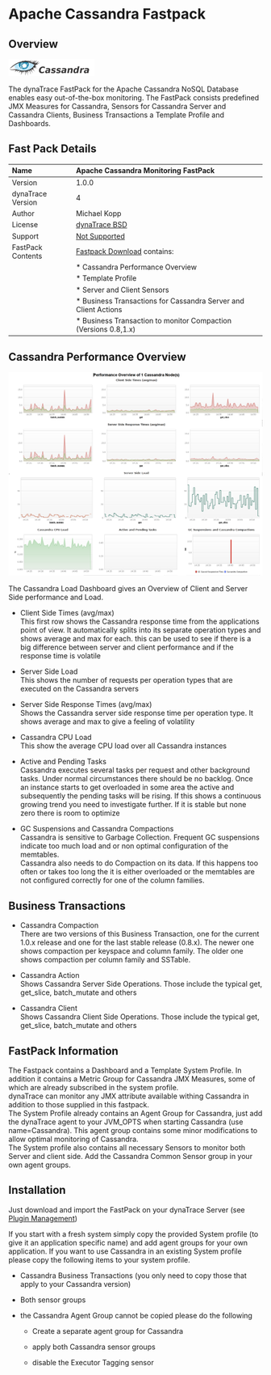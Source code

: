 # Apache Cassandra Fastpack

## Overview

![images_community/download/attachments/25789254/cassandra_logo_small.png](images_community/download/attachments/25789254/cassandra_logo_small.png)

The dynaTrace FastPack for the Apache Cassandra NoSQL Database enables easy out-of-the-box monitoring. The FastPack consists predefined JMX Measures for Cassandra, Sensors for Cassandra Server and
Cassandra Clients, Business Transactions a Template Profile and Dashboards.

## Fast Pack Details

| Name | Apache Cassandra Monitoring FastPack
| :--- | :----
| Version | 1.0.0
| dynaTrace Version | 4
| Author | Michael Kopp
| License | [dynaTrace BSD](attachments_5275722_2_dynaTraceBSD.txt)
| Support |[Not Supported ](https://community.compuwareapm.com/community/display/DL/Support+Levels#SupportLevels-Community)
| FastPack Contents | [Fastpack Download](attachments_65962002_2_dynaTrace_Cassandra_FastPack.dtp) contains:
| | * Cassandra Performance Overview 
| | * Template Profile 
| | * Server and Client Sensors 
| | * Business Transactions for Cassandra Server and Client Actions 
| | * Business Transaction to monitor Compaction (Versions 0.8,1.x) 

## Cassandra Performance Overview

![images_community/download/attachments/65732667/Cassandra_Dashboard.png](images_community/download/attachments/65732667/Cassandra_Dashboard.png)

The Cassandra Load Dashboard gives an Overview of Client and Server Side performance and Load.

  * Client Side Times (avg/max)  
This first row shows the Cassandra response time from the applications point of view. It automatically splits into its separate operation types and shows average and max for each. this can be used to
see if there is a big difference between server and client performance and if the response time is volatile

  * Server Side Load  
This shows the number of requests per operation types that are executed on the Cassandra servers

  * Server Side Response Times (avg/max)  
Shows the Cassandra server side response time per operation type. It shows average and max to give a feeling of volatility

  * Cassandra CPU Load  
This show the average CPU load over all Cassandra instances

  * Active and Pending Tasks  
Cassandra executes several tasks per request and other background tasks. Under normal circumstances there should be no backlog. Once an instance starts to get overloaded in some area the active and
subsequently the pending tasks will be rising. If this shows a continuous growing trend you need to investigate further. If it is stable but none zero there is room to optimize

  * GC Suspensions and Cassandra Compactions  
Cassandra is sensitive to Garbage Collection. Frequent GC suspensions indicate too much load and or non optimal configuration of the memtables.  
Cassandra also needs to do Compaction on its data. If this happens too often or takes too long the it is either overloaded or the memtables are not configured correctly for one of the column families.

## Business Transactions

  * Cassandra Compaction  
There are two versions of this Business Transaction, one for the current 1.0.x release and one for the last stable release (0.8.x). The newer one shows compaction per keyspace and column family. The
older one shows compaction per column family and SSTable.

  * Cassandra Action  
Shows Cassandra Server Side Operations. Those include the typical get, get_slice, batch_mutate and others

  * Cassandra Client  
Shows Cassandra Client Side Operations. Those include the typical get, get_slice, batch_mutate and others

## FastPack Information

The Fastpack contains a Dashboard and a Template System Profile. In addition it contains a Metric Group for Cassandra JMX Measures, some of which are already subscribed in the system profile.  
dynaTrace can monitor any JMX attribute available withing Cassandra in addition to those supplied in this fastpack.  
The System Profile already contains an Agent Group for Cassandra, just add the dynaTrace agent to your JVM_OPTS when starting Cassandra (use name=Cassandra). This agent group contains some minor
modifications to allow optimal monitoring of Cassandra.  
The System profile also contains all necessary Sensors to monitor both Server and client side. Add the Cassandra Common Sensor group in your own agent groups.

## Installation

Just download and import the FastPack on your dynaTrace Server (see [Plugin Management](https://community.compuwareapm.com/community/display/DOCDT40/Plugin+Management))

If you start with a fresh system simply copy the provided System profile (to give it an application specific name) and add agent groups for your own application. If you want to use Cassandra in an
existing System profile please copy the following items to your system profile.

  * Cassandra Business Transactions (you only need to copy those that apply to your Cassandra version) 

  * Both sensor groups 

  * the Cassandra Agent Group cannot be copied please do the following 

    * Create a separate agent group for Cassandra 

    * apply both Cassandra sensor groups 

    * disable the Executor Tagging sensor 

